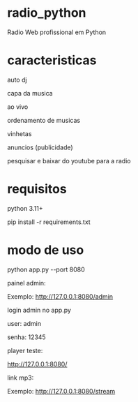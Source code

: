 # radio_python
Radio Web profissional em Python

# caracteristicas

auto dj

capa da musica

ao vivo

ordenamento de musicas

vinhetas

anuncios (publicidade)

pesquisar e baixar do youtube para a radio


# requisitos

python 3.11+

pip install -r requirements.txt

# modo de uso

python app.py --port 8080

painel admin:

Exemplo: http://127.0.0.1:8080/admin

login admin no app.py

user: admin

senha: 12345

player teste:

http://127.0.0.1:8080/

link mp3:

Exemplo: http://127.0.0.1:8080/stream

